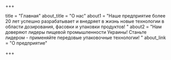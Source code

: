 +++

title = "Главная"
about_title = "О нас"
about1 = "Наше предприятие более 20 лет успешно разрабатывает и внедряет в жизнь новые технологии в области дозирования, фасовки и упаковки продуктов! "
about2 = "Нам доверяют лидеры пищевой промышленности Украины! Станьте лидером - применяйте передовые упаковочные технологии! "
about_link = "О предприятие"

+++
